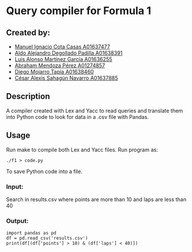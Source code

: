 # Query compiler for Formula 1

## Created by:
- [Manuel Ignacio Cota Casas A01637477](https://github.com/mannynacc)
- [Aldo Alejandro Degollado Padilla A01638391](https://github.com/Diplex09)
- [Luis Alonso Martínez García A01636255](https://github.com/AlonsoMtzG)
- [Abraham Mendoza Pérez A01274857](https://github.com/Abraham935)
- [Diego Mojarro Tapia A01638460](https://github.com/dmojarrot)
- [César Alexis Sahagún Navarro A01637885](https://github.com/alexissahagun1)

## Description
A compiler created with Lex and Yacc to read queries and translate them into Python code to look for data in a .csv file with Pandas.

## Usage
Run make to compile both Lex and Yacc files.
Run program as:
```
./f1 > code.py
````

To save Python code into a file.

### Input: 
Search in results.csv where points are more than 10 and laps are less than 40

### Output:
```
import pandas as pd
df = pd.read_csv('results.csv')
print(df[(df['points'] > 10) & (df['laps'] < 40)])
```
